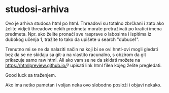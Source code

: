 # studosi-arhiva
Ovo je arhiva studosa html po html.
Threadovi su totalno zbrčkani i zato ako želite vidjeti threadove nekih predmeta morate pretraživati po kratici imena predmeta. Npr. ako želite pronaći sve rasprave o labosima i ispitima iz dubokog učenja 1, tražite to tako da upišete u search "dubuce1".

Trenutno mi se ne da nalaziti način na koji bi se ovi hmtl-ovi mogli gledati bez da se ne skidaju sa git-a na vlastito racunalno, s obzirom da git prikazuje samo raw html. Ali ako vam se ne da skidati možete na https://htmlpreview.github.io/? upisati link html filea kojeg želite pregledati.

Good luck sa traženjem.

Ako ima netko pametan i voljan neka ovo slobodno posloži i objavi nekako.
